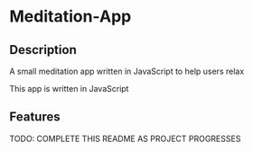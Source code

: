# Meditation-App
## Description
A small meditation app written in JavaScript to help users relax

This app is written in JavaScript

## Features

TODO: COMPLETE THIS README AS PROJECT PROGRESSES
